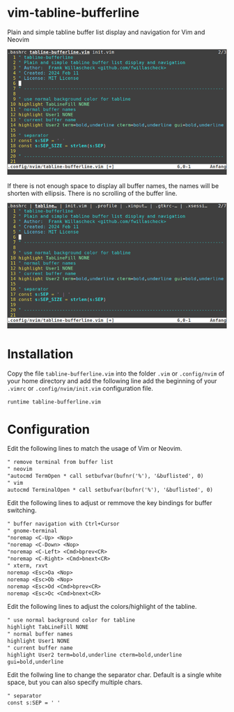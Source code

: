 # vim-tabline-bufferline
Plain and simple tabline buffer list display and navigation for Vim and Neovim

![Screenshot with default configuration](screenshot_default.png)

If there is not enough space to display all buffer names, the names will be shorten with ellipsis. There is no scrolling of the buffer line.

![Screenshot with pipe separator and ellipsis](screenshot_separator_ellipsis.png)

# Installation
Copy the file `tabline-bufferline.vim` into the folder `.vim` or `.config/nvim` of your home directory and add the following line add the beginning of your `.vimrc` or `.config/nvim/init.vim` configuration file.

```vim
runtime tabline-bufferline.vim
```

# Configuration
Edit the following lines to match the usage of Vim or Neovim.

```vim
" remove terminal from buffer list
" neovim
"autocmd TermOpen * call setbufvar(bufnr('%'), '&buflisted', 0)
" vim
autocmd TerminalOpen * call setbufvar(bufnr('%'), '&buflisted', 0)
```

Edit the following lines to adjust or remmove the key bindings for buffer switching.

```vim
" buffer navigation with Ctrl+Cursor
" gnome-terminal
"noremap <C-Up> <Nop>
"noremap <C-Down> <Nop>
"noremap <C-Left> <Cmd>bprev<CR>
"noremap <C-Right> <Cmd>bnext<CR>
" xterm, rxvt
noremap <Esc>Oa <Nop>
noremap <Esc>Ob <Nop>
noremap <Esc>Od <Cmd>bprev<CR>
noremap <Esc>Oc <Cmd>bnext<CR>
```

Edit the following lines to adjust the colors/highlight of the tabline.

```vim
" use normal background color for tabline
highlight TabLineFill NONE
" normal buffer names
highlight User1 NONE
" current buffer name
highlight User2 term=bold,underline cterm=bold,underline gui=bold,underline
```

Edit the follwing line to change the separator char. Default is a single white space, but you can also specify multiple chars.

```vim
" separator
const s:SEP = ' '
```
